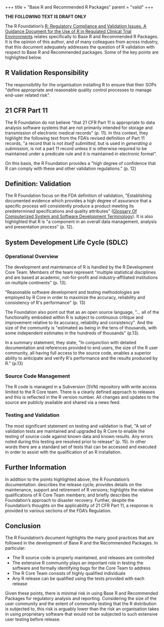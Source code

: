 +++
title = "Base R and Recommended R Packages"
parent = "valid"
+++

**THE FOLLOWING TEXT IS DRAFT ONLY**

The R Foundation’s [R: Regulatory Compliance and Validation Issues. A Guidance Document for the Use of R in Regulated Clinical Trial Environments](https://www.r-project.org/doc/R-FDA.pdf) relates specifically to Base R and Recommended R Packages. It is the opinion of this author, and of many colleagues from across industry, that this document adequately addresses the question of R validation with respect to Base R and Recommended packages. Some of the key points are highlighted below.

## R Validation Responsibility

The responsibility for the organisation installing R to ensure that their SOPs "define appropriate and reasonable quality control processes to manage end-user related risk".

## 21 CFR Part 11 

The R Foundation do not believe "that 21 CFR Part 11 is appropriate to data analysis software systems that are
not primarily intended for storage and transmission of electronic medical records" (p. 11). In this context, they highlight the following text from the FDA’s revised definition of Part 11 records, "a record that is *not itself submitted*, but is used in *generating a submission*, is not a part 11 record unless it is otherwise required to be maintained under a predicate rule and it is maintained in electronic format".

On this basis, the R Foundation provides a "high degree of confidence that R can comply with these and other validation
regulations." (p. 12)

## Definition: Validation

The R Foundation focus on the FDA definition of validation, "Establishing documented evidence which provides a high degree of assurance that a specific process will consistently produce a product meeting its predetermined specifications and quality attributes" ([Glossary Of Computerized System and Software Development Terminology](https://www.fda.gov/iceci/inspections/inspectionguides/ucm074875.htm)). It is also highlighted that R is "a component in an overall data management, analysis and presentation process" (p. 12).

## System Development Life Cycle (SDLC)

### Operational Overview

The development and maintenance of R is handled by the R Development Core Team.  Members of the team represent "multiple statistical disciplines and are based at academic, not-for-profit and industry-affiliated institutions on multiple continents" (p. 13).

"Reasonable software development and testing methodologies are employed by R Core in order to maximize the accuracy, reliability and consistency of R's performance" (p. 13)

The Foundation also point out that as an open source language, "… all of the functionality embodied within R is subject to continuous critique and improvement relative to its accuracy, reliability and consistency".  And the size of the community is "estimated as being in the tens of thousands, with some independent estimates in the hundreds of thousands" (p.13).

In a summary statement, they state, "In conjunction with detailed documentation and references provided to end users, the size of the R user community, all having full access to the source code, enables a superior ability to anticipate and verify R's performance and the results produced by R." (p.13)

### Source Code Management

The R code is managed in a Subversion (SVN) repository with write access limited to the R Core team. There is a clearly defined approach to releases and this is reflected in the R version number. All changes and updates to the source are publicly available and shared via a news feed.

### Testing and Validation

The most significant statement on testing and validation is that, "A set of validation tests are maintained and upgraded by R Core to enable the testing of source code against known data and known results. Any errors noted during this testing are resolved prior to release" (p. 15). In other words there are a standard set of tests that can be accessed and executed in order to assist with the qualification of an R installation.

## Further Information

In addition to the points highlighted above, the R Foundation’s documentation: describes the release cycle; provides details on the maintenance, support and retirement of R versions; highlights the relative qualifications of R Core Team members; and briefly describes the Foundation’s approach to disaster recovery.  Further, despite the Foundation’s thoughts on the applicability of 21 CFR Part 11, a response is provided to various sections of the FDA’s Regulation.

## Conclusion

The R Foundation’s document highlights the many good practices that are followed in the development of Base R and the Recommended Packages. In particular:

* The R source code is properly maintained, and releases are controlled
* The extensive R community plays an important role in testing the software and formally identifying bugs for the Core Team to address
* The R Core Team consists of highly qualified individuals
* Any R release can be qualified using the tests provided with each release

Given these points, there is minimal risk in using Base R and Recommended Packages for regulatory analysis and reporting. Considering the size of the user community and the extent of community testing that the R distribution is subjected to, this risk is arguably lower than the risk an organisation takes in using proprietary software that would not be subjected to such extensive user testing before release.
